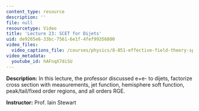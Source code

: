 ```yaml
---
content_type: resource
description: ''
file: null
resourcetype: Video
title: 'Lecture 23: SCET for Dijets'
uid: de9265e6-33bc-7561-6e1f-4fef99356800
video_files:
  video_captions_file: /courses/physics/8-851-effective-field-theory-spring-2013/video-lectures/lecture-23-scet-for-dijets/hAFnqX7diSU.vtt
video_metadata:
  youtube_id: hAFnqX7diSU
---
```


**Description:** In this lecture, the professor discussed e+e- to dijets, factorize cross section with measurements, jet function, hemisphere soft function, peak/tail/fixed order regions, and all orders RGE.

**Instructor:** Prof. Iain Stewart